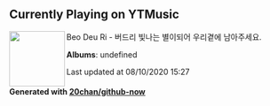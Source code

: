 ## Currently Playing on YTMusic

[<img align="left" width="100" src="https://i.ytimg.com/vi/uRxjd_71XYI/sddefault.jpg?sqp=-oaymwEWCJADEOEBIAQqCghqEJQEGHgg6AJIWg&rs">](https://music.youtube.com/channel/UCjGUwFeKfns6thNX63Gc4Yw)

Beo Deu Ri - 버드리 빛나는 별이되어 우리곁에 남아주세요.

**Albums**: undefined

Last updated at 08/10/2020 15:27

#### Generated with [20chan/github-now](https://github.com/20chan/github-now)


<!--
**20chan/20chan** is a ✨ _special_ ✨ repository because its `README.md` (this file) appears on your GitHub profile.

Here are some ideas to get you started:

- 🔭 I’m currently working on ...
- 🌱 I’m currently learning ...
- 👯 I’m looking to collaborate on ...
- 🤔 I’m looking for help with ...
- 💬 Ask me about ...
- 📫 How to reach me: ...
- 😄 Pronouns: ...
- ⚡ Fun fact: ...
-->
